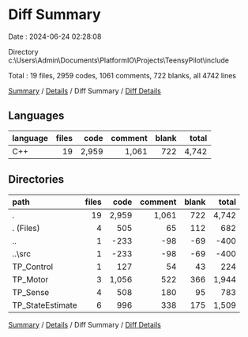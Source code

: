 # Diff Summary

Date : 2024-06-24 02:28:08

Directory c:\\Users\\Admin\\Documents\\PlatformIO\\Projects\\TeensyPilot\\include

Total : 19 files,  2959 codes, 1061 comments, 722 blanks, all 4742 lines

[Summary](results.md) / [Details](details.md) / Diff Summary / [Diff Details](diff-details.md)

## Languages
| language | files | code | comment | blank | total |
| :--- | ---: | ---: | ---: | ---: | ---: |
| C++ | 19 | 2,959 | 1,061 | 722 | 4,742 |

## Directories
| path | files | code | comment | blank | total |
| :--- | ---: | ---: | ---: | ---: | ---: |
| . | 19 | 2,959 | 1,061 | 722 | 4,742 |
| . (Files) | 4 | 505 | 65 | 112 | 682 |
| .. | 1 | -233 | -98 | -69 | -400 |
| ..\\src | 1 | -233 | -98 | -69 | -400 |
| TP_Control | 1 | 127 | 54 | 43 | 224 |
| TP_Motor | 3 | 1,056 | 522 | 366 | 1,944 |
| TP_Sense | 4 | 508 | 180 | 95 | 783 |
| TP_StateEstimate | 6 | 996 | 338 | 175 | 1,509 |

[Summary](results.md) / [Details](details.md) / Diff Summary / [Diff Details](diff-details.md)